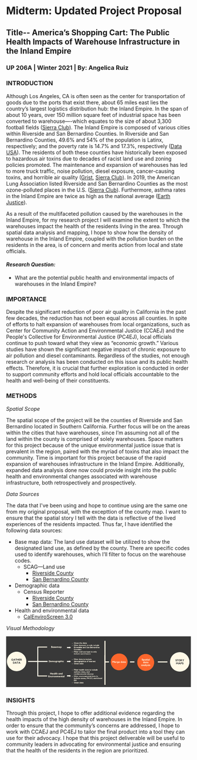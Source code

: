 # Midterm: Updated Project Proposal
## Title-- America’s Shopping Cart: The Public Health Impacts of Warehouse Infrastructure in the Inland Empire
### UP 206A | Winter 2021 | By: Angelica Ruiz

### **INTRODUCTION** 
Although Los Angeles, CA is often seen as the center for transportation of goods due to the ports that exist there, about 65 miles east lies the country’s largest logistics distribution hub: the Inland Empire. In the span of about 10 years, over 150 million square feet of industrial space has been converted to warehouse—-which equates to the size of about 3,300 football fields ([Sierra Club](https://www.sierraclub.org/sierra/are-warehouses-inland-empire-blessing-or-curse)). The Inland Empire is composed of various cities within Riverside and San Bernardino Counties. In Riverside and San Bernardino Counties, 49.6% and 54% of the population is Latinx, respectively; and the poverty rate is 14.7% and 17.3%, respectively ([Data USA](https://datausa.io/profile/geo/riverside-county-ca#health)). The residents of both these counties have historically been exposed to hazardous air toxins due to decades of racist land use and zoning policies promoted. The maintenance and expansion of warehouses has led to more truck traffic, noise pollution, diesel exposure, cancer-causing toxins, and horrible air quality ([Grist](https://grist.org/justice/in-the-shadow-of-amazon-resistance-takes-root-in-san-bernardino/), [Sierra Club](https://www.sierraclub.org/sierra/are-warehouses-inland-empire-blessing-or-curse)). In 2019, the American Lung Association listed Riverside and San Bernardino Counties as the most ozone-polluted places in the U.S. ([Sierra Club](https://www.sierraclub.org/sierra/are-warehouses-inland-empire-blessing-or-curse)). Furthermore, asthma rates in the Inland Empire are twice as high as the national average ([Earth Justice](https://earthjustice.org/blog/2020-april/amazon-inland-empire-workers-covid-19)). 

As a result of the multifaceted pollution caused by the warehouses in the Inland Empire, for my research project I will examine the extent to which the warehouses impact the health of the residents living in the area. Through spatial data analysis and mapping, I hope to show how the density of warehouse in the Inland Empire, coupled with the pollution burden on the residents in the area, is of concern and merits action from local and state officials. 

#### _**Research Question:**_
- What are the potential public health and environmental impacts of warehouses in the Inland Empire? 

### **IMPORTANCE**
Despite the significant reduction of poor air quality in California in the past few decades, the reduction has not been equal across all counties. In spite of efforts to halt expansion of warehouses from local organizations, such as Center for Community Action and Environmental Justice (CCAEJ) and the People's Collective for Environmental Justice (PC4EJ), local officials continue to push toward what they view as “economic growth.” Various studies have shown the significant negative impact of chronic exposure to air pollution and diesel contaminants. Regardless of the studies, not enough research or analysis has been conducted on this issue and its public health effects. Therefore, it is crucial that further exploration is conducted in order to support community efforts and hold local officials accountable to the health and well-being of their constituents. 

### **METHODS**
*Spatial Scope*

The spatial scope of the project will be the counties of Riverside and San Bernardino located in Southern California. Further focus will be on the areas within the cities that have warehouses, since I’m assuming not all of the land within the county is comprised of solely warehouses. Space matters for this project because of the unique environmental justice issue that is prevalent in the region, paired with the myriad of toxins that also impact the community. Time is important for this project because of the rapid expansion of warehouses infrastructure in the Inland Empire. Additionally, expanded data analysis done now could provide insight into the public health and environmental changes associated with warehouse infrastructure, both retrospectively and prospectively. 

*Data Sources*

The data that I've been using and hope to continue using are the same one from my original proposal, with the excepttion of the county map. I want to ensure that the spatial story I tell with the data is reflective of the lived experiences of the residents impacted. Thus far, I have identified the following data sources:

- Base map data: The land use dataset will be utilized to show the designated land use, as defined by the county. There are specific codes used to identify warehouses, which I’ll filter to focus on the warehouse codes. 
  - SCAG—Land use
    - [Riverside County](https://gisdata-scag.opendata.arcgis.com/datasets/landuse-combined-riverside)
    - [San Bernardino County](https://gisdata-scag.opendata.arcgis.com/datasets/landuse-combined-san-bernardino-)
- Demographic data
  - Census Reporter
    - [Riverside County](https://censusreporter.org/profiles/05000US06065-riverside-county-ca/)
    - [San Bernardino County](https://censusreporter.org/profiles/05000US06071-san-bernardino-county-ca/)
- Health and environmental data
  - [CalEnviroScreen 3.0](https://oehha.ca.gov/calenviroscreen/maps-data/download-data)

*Visual Methodology*

![Methodology Image](https://github.com/ruizangelica/up206a-angelica/blob/main/Group%20Project/Group%20Assignment%20%231:%20Project%20Proposal/Methods%20Flowchart_ARuiz.png)


### **INSIGHTS**
Through this project, I hope to offer additional evidence regarding the health impacts of the high density of warehouses in the Inland Empire. In order to ensure that the community’s concerns are addressed, I hope to work with CCAEJ and PC4EJ to tailor the final product into a tool they can use for their advocacy. I hope that this project deliverable will be useful to community leaders in advocating for environmental justice and ensuring that the health of the residents in the region are prioritized. 









